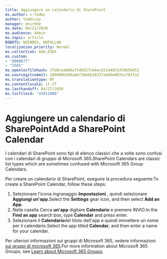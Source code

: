 ```yaml
---
title: Aggiungere un calendario di SharePoint
ms.author: v-todmc
author: todmccoy
manager: mnirkhe
ms.date: 04/21/2020
ms.audience: Admin
ms.topic: article
ROBOTS: NOINDEX, NOFOLLOW
localization_priority: Normal
ms.collection: Adm_O365
ms.custom:
- "9000677"
- "2585"
ms.openlocfilehash: 3fd8cea060a754b557c64ecd314487e359b56452
ms.sourcegitcommit: 286000b588adef1bbbb28337a9d9e087ec783fa2
ms.translationtype: MT
ms.contentlocale: it-IT
ms.lasthandoff: 04/27/2020
ms.locfileid: "43911008"
---
```

# <a name="add-a-sharepoint-calendar"></a><span data-ttu-id="565e4-102">Aggiungere un calendario di SharePoint</span><span class="sxs-lookup"><span data-stu-id="565e4-102">Add a SharePoint Calendar</span></span>

<span data-ttu-id="565e4-103">I calendari di SharePoint sono tipi di elenco classici che a volte sono confusi con i calendari di gruppo di Microsoft 365.</span><span class="sxs-lookup"><span data-stu-id="565e4-103">SharePoint Calendars are classic list types which are sometimes confused with Microsoft 365 Group Calendars.</span></span>
 
<span data-ttu-id="565e4-104">Per creare un calendario di SharePoint, eseguire la procedura seguente:</span><span class="sxs-lookup"><span data-stu-id="565e4-104">To create a SharePoint Calendar, follow these steps:</span></span>
 
1.  <span data-ttu-id="565e4-105">Selezionare l'icona ingranaggio **Impostazioni** , quindi selezionare **Aggiungi un'app**.</span><span class="sxs-lookup"><span data-stu-id="565e4-105">Select the **Settings** gear icon, and then select **Add an App**.</span></span>
2.  <span data-ttu-id="565e4-106">Nella casella Cerca **un'app** digitare **Calendario** e premere INVIO.</span><span class="sxs-lookup"><span data-stu-id="565e4-106">In the **Find an app** search box, type **Calendar** and press enter.</span></span>
3.  <span data-ttu-id="565e4-107">Selezionare il **Calendario**del titolo dell'app e quindi immettere un nome per il calendario.</span><span class="sxs-lookup"><span data-stu-id="565e4-107">Select the app titled **Calendar**, and then enter a name for your calendar.</span></span>

<span data-ttu-id="565e4-108">Per ulteriori informazioni sui gruppi di Microsoft 365, vedere informazioni [sui gruppi di microsoft 365](https://support.office.com/article/Learn-about-Office-365-groups-b565caa1-5c40-40ef-9915-60fdb2d97fa2).</span><span class="sxs-lookup"><span data-stu-id="565e4-108">For more information about Microsoft 365 Groups, see [Learn about Microsoft 365 Groups](https://support.office.com/article/Learn-about-Office-365-groups-b565caa1-5c40-40ef-9915-60fdb2d97fa2).</span></span>

